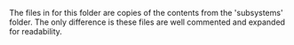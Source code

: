 The files in for this folder are copies of the contents from the 'subsystems' folder.
The only difference is these files are well commented and expanded for readability.